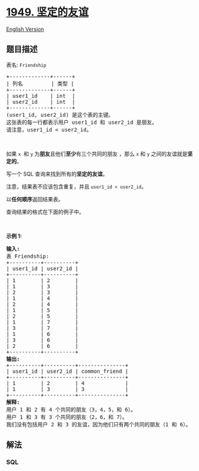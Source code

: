 # [1949. 坚定的友谊](https://leetcode.cn/problems/strong-friendship)

[English Version](/solution/1900-1999/1949.Strong%20Friendship/README_EN.md)

## 题目描述

<p>表名: <code>Friendship</code></p>

<pre>
+-------------+------+
| 列名         | 类型 |
+-------------+------+
| user1_id    | int  |
| user2_id    | int  |
+-------------+------+
(user1_id, user2_id) 是这个表的主键。
这张表的每一行都表示用户 user1_id 和 user2_id 是朋友。
请注意，user1_id &lt; user2_id。
</pre>

<p>&nbsp;</p>

<p>如果 <code>x</code>&nbsp; 和&nbsp;<code>y</code>&nbsp;为<strong>朋友</strong>且他们<strong>至少</strong>有三个共同的朋友 ，那么&nbsp;<code>x</code> 和&nbsp;<code>y</code> 之间的友谊就是<strong>坚定的</strong>。</p>

<p>写一个 SQL 查询来找到所有的<strong>坚定的友谊</strong>。</p>

<p>注意，结果表不应该包含重复，并且 <code>user1_id &lt; user2_id</code>。</p>

<p>以<strong>任何顺序</strong>返回结果表。</p>

<p>查询结果的格式在下面的例子中。</p>

<p>&nbsp;</p>

<p><strong>示例&nbsp;1:</strong></p>

<pre>
<strong>输入:</strong> 
表 Friendship:
+----------+----------+
| user1_id | user2_id |
+----------+----------+
| 1        | 2        |
| 1        | 3        |
| 2        | 3        |
| 1        | 4        |
| 2        | 4        |
| 1        | 5        |
| 2        | 5        |
| 1        | 7        |
| 3        | 7        |
| 1        | 6        |
| 3        | 6        |
| 2        | 6        |
+----------+----------+
<strong>输出:</strong> 
+----------+----------+---------------+
| user1_id | user2_id | common_friend |
+----------+----------+---------------+
| 1        | 2        | 4             |
| 1        | 3        | 3             |
+----------+----------+---------------+
<strong>解释:</strong> 
用户 1 和 2 有 4 个共同的朋友（3，4，5，和 6）。
用户 1 和 3 有 3 个共同的朋友（2，6，和 7）。
我们没有包括用户 2 和 3 的友谊，因为他们只有两个共同的朋友（1 和 6）。
</pre>

## 解法

### **SQL**

```sql

```
